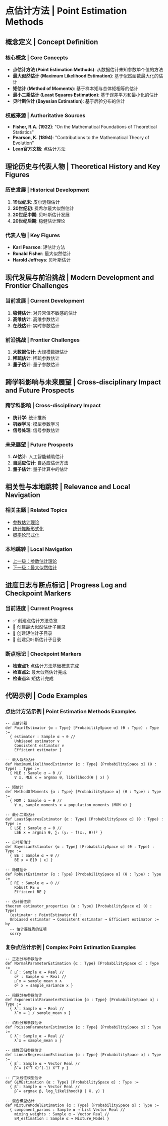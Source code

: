 # 点估计方法 | Point Estimation Methods

## 概念定义 | Concept Definition

### 核心概念 | Core Concepts

- **点估计方法 (Point Estimation Methods)**: 从数据估计未知参数单个值的方法
- **最大似然估计 (Maximum Likelihood Estimation)**: 基于似然函数最大化的估计
- **矩估计 (Method of Moments)**: 基于样本矩与总体矩相等的估计
- **最小二乘估计 (Least Squares Estimation)**: 基于误差平方和最小化的估计
- **贝叶斯估计 (Bayesian Estimation)**: 基于后验分布的估计

### 权威来源 | Authoritative Sources

- **Fisher, R.A. (1922)**: "On the Mathematical Foundations of Theoretical Statistics"
- **Pearson, K. (1894)**: "Contributions to the Mathematical Theory of Evolution"
- **Lean官方文档**: 点估计方法

## 理论历史与代表人物 | Theoretical History and Key Figures

### 历史发展 | Historical Development

1. **19世纪末**: 皮尔逊矩估计
2. **20世纪初**: 费希尔最大似然估计
3. **20世纪中期**: 贝叶斯估计发展
4. **20世纪后期**: 稳健估计理论

### 代表人物 | Key Figures

- **Karl Pearson**: 矩估计方法
- **Ronald Fisher**: 最大似然估计
- **Harold Jeffreys**: 贝叶斯估计

## 现代发展与前沿挑战 | Modern Development and Frontier Challenges

### 当前发展 | Current Development

1. **稳健估计**: 对异常值不敏感的估计
2. **高维估计**: 高维参数估计
3. **在线估计**: 实时参数估计

### 前沿挑战 | Frontier Challenges

1. **大数据估计**: 大规模数据估计
2. **稀疏估计**: 稀疏参数估计
3. **量子估计**: 量子参数估计

## 跨学科影响与未来展望 | Cross-disciplinary Impact and Future Prospects

### 跨学科影响 | Cross-disciplinary Impact

- **统计学**: 统计推断
- **机器学习**: 模型参数学习
- **信号处理**: 信号参数估计

### 未来展望 | Future Prospects

1. **AI估计**: 人工智能辅助估计
2. **自适应估计**: 自适应估计方法
3. **量子估计**: 量子计算中的估计

## 相关性与本地跳转 | Relevance and Local Navigation

### 相关主题 | Related Topics

- [参数估计理论](../01-总览.md)
- [统计推断形式化](../../01-总览.md)
- [概率论形式化](../../../01-总览.md)

### 本地跳转 | Local Navigation

- [上一级：参数估计理论](../01-总览.md)
- [下一级：最大似然估计](02-最大似然估计/01-总览.md)

## 进度日志与断点标记 | Progress Log and Checkpoint Markers

### 当前进度 | Current Progress

- ✅ 创建点估计方法总览
- 🔄 创建最大似然估计子目录
- 🔄 创建矩估计子目录
- 🔄 创建贝叶斯估计子目录

### 断点标记 | Checkpoint Markers

- **检查点1**: 点估计方法基础概念完成
- **检查点2**: 最大似然估计完成
- **检查点3**: 矩估计完成

## 代码示例 | Code Examples

### 点估计方法示例 | Point Estimation Methods Examples

```lean
-- 点估计器
def PointEstimator {α : Type} [ProbabilitySpace α] (θ : Type) : Type :=
  { estimator : Sample α → θ //
    Unbiased estimator ∨
    Consistent estimator ∨
    Efficient estimator }

-- 最大似然估计
def MaximumLikelihoodEstimator {α : Type} [ProbabilitySpace α] (θ : Type) : Type :=
  { MLE : Sample α → θ //
    ∀ x, MLE x = argmax θ, likelihood(θ | x) }

-- 矩估计
def MethodOfMoments {α : Type} [ProbabilitySpace α] (θ : Type) : Type :=
  { MOM : Sample α → θ //
    ∀ x, sample_moments x = population_moments (MOM x) }

-- 最小二乘估计
def LeastSquaresEstimator {α : Type} [ProbabilitySpace α] (θ : Type) : Type :=
  { LSE : Sample α → θ //
    LSE x = argmin θ, ∑ᵢ (yᵢ - f(xᵢ, θ))² }

-- 贝叶斯估计
def BayesianEstimator {α : Type} [ProbabilitySpace α] (θ : Type) : Type :=
  { BE : Sample α → θ //
    BE x = E[θ | x] }

-- 稳健估计
def RobustEstimator {α : Type} [ProbabilitySpace α] (θ : Type) : Type :=
  { RE : Sample α → θ //
    Robust RE ∧
    Efficient RE }

-- 估计器性质
theorem estimator_properties {α : Type} [ProbabilitySpace α] (θ : Type)
  (estimator : PointEstimator θ) :
  Unbiased estimator → Consistent estimator → Efficient estimator := by
  -- 估计器性质的证明
  sorry
```

### 复杂点估计示例 | Complex Point Estimation Examples

```lean
-- 正态分布参数估计
def NormalParameterEstimation {α : Type} [ProbabilitySpace α] : Type :=
  { μ̂ : Sample α → Real //
    σ̂² : Sample α → Real //
    μ̂ x = sample_mean x ∧
    σ̂² x = sample_variance x }

-- 指数分布参数估计
def ExponentialParameterEstimation {α : Type} [ProbabilitySpace α] : Type :=
  { λ̂ : Sample α → Real //
    λ̂ x = 1 / sample_mean x }

-- 泊松分布参数估计
def PoissonParameterEstimation {α : Type} [ProbabilitySpace α] : Type :=
  { λ̂ : Sample α → Real //
    λ̂ x = sample_mean x }

-- 线性回归参数估计
def LinearRegressionEstimation {α : Type} [ProbabilitySpace α] : Type :=
  { β̂ : Sample α → Vector Real //
    β̂ = (X^T X)^(-1) X^T y }

-- 广义线性模型估计
def GLMEstimation {α : Type} [ProbabilitySpace α] : Type :=
  { β̂ : Sample α → Vector Real //
    β̂ = argmax β, log_likelihood(β | X, y) }

-- 混合模型估计
def MixtureModelEstimation {α : Type} [ProbabilitySpace α] : Type :=
  { component_params : Sample α → List Vector Real //
    mixing_weights : Sample α → Vector Real //
    EM_estimation : Sample α → Mixture_Model }
```
